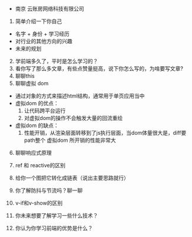 - 南京 云账房网络科技有限公司

1. 简单介绍一下你自己
  - 名字 + 身份 + 学习经历
  - 对行业的其他方向的兴趣
  - 未来的规划

2. 学前端多久了，平时是怎么学习的？
3. 看你写了那么多文章，有些点赞量挺高，说下你怎么写的，为啥要写文章?
4. 聊聊this
5. 聊聊虚拟 dom
  - 通过对象的方式来描述html结构，通常用于单页应用当中
  - 虚拟dom 的优点：
    1. 让代码跨平台运行
    2. 对虚拟dom的操作不会触发大量的回流重绘
  - 虚拟dom 的缺点：
    1. 性能开销，从渲染层面转移到了js执行层面，当dom体量很大是，diff要path整个 虚拟dom 所开销的性能非常大

6. 聊聊响应式原理

7. ref 和 reactive的区别

8. 给你一个图把它转化成链表（说出主要思路就行）

9. 你了解防抖与节流吗？聊一聊
  
10. v-if和v-show的区别

11. 你未来想要了解学习一些什么技术？

12. 你认为你学习前端的优势是什么？